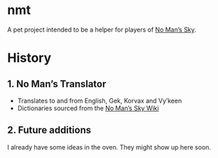 # nmt

A pet project intended to be a helper for players of [No Man’s Sky](https://nomanssky.com).

# History

## 1. No Man’s Translator

* Translates to and from English, Gek, Korvax and Vy’keen
* Dictionaries sourced from the [No Man’s Sky Wiki](https://nomanssky.gamepedia.com)

## 2. Future additions

I already have some ideas in the oven. They might show up here soon.